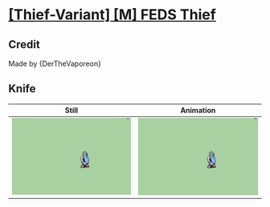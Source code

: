 # [\[Thief-Variant\] \[M\] FEDS Thief](../)

## Credit

Made by {DerTheVaporeon}
	
## Knife

| Still | Animation |
| :---: | :-------: |
| ![Knife still](./Knife_000.png) | ![Knife animation](./Knife.gif) |
